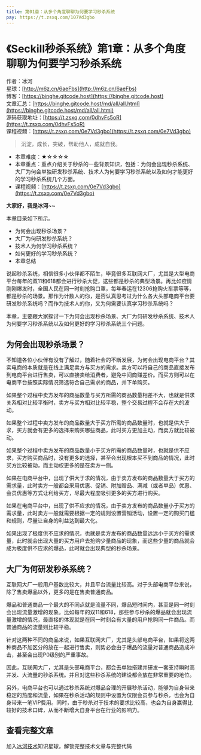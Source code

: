 ```yaml
---
title: 第01章：从多个角度聊聊为何要学习秒杀系统
pay: https://t.zsxq.com/107Vd3gbo
---
```


# 《Seckill秒杀系统》第1章：从多个角度聊聊为何要学习秒杀系统

作者：冰河
<br/>星球：[http://m6z.cn/6aeFbs](http://m6z.cn/6aeFbs)
<br/>博客：[https://binghe.gitcode.host](https://binghe.gitcode.host)
<br/>文章汇总：[https://binghe.gitcode.host/md/all/all.html](https://binghe.gitcode.host/md/all/all.html)
<br/>源码获取地址：[https://t.zsxq.com/0dhvFs5oR](https://t.zsxq.com/0dhvFs5oR)
<br/>课程视频：[https://t.zsxq.com/0e7Vd3gbo](https://t.zsxq.com/0e7Vd3gbo)

> 沉淀，成长，突破，帮助他人，成就自我。

* 本章难度：★☆☆☆☆
* 本章重点：重点介绍关于秒杀的一些背景知识，包括：为何会出现秒杀系统、大厂为何会单独研发秒杀系统、技术人为何要学习秒杀系统以及如何才能更好的学习秒杀系统几个方面。
* 课程视频：[https://t.zsxq.com/0e7Vd3gbo](https://t.zsxq.com/0e7Vd3gbo)

**大家好，我是冰河~~**

本章目录如下所示。

* 为何会出现秒杀场景？
* 大厂为何研发秒杀系统？
* 技术人为何学习秒杀系统？
* 如何更好的学习秒杀系统？
* 本章总结

说起秒杀系统，相信很多小伙伴都不陌生，毕竟很多互联网大厂，尤其是大型电商平台每年的双11和618都会进行秒杀大促，这些都是秒杀的典型场景。再比如疫情刚刚爆发时，全国人民在同一时刻抢购口罩，每年春运在12306抢购火车票等等，都是秒杀的场景。那作为计数人的你，是否认真思考过为什么各大头部电商平台要研发秒杀系统吗？而作为技术人的你，又为何需要认真学习秒杀系统吗？

本章，主要跟大家探讨一下为何会出现秒杀场景、大厂为何研发秒杀系统、技术人为何要学习秒杀系统以及如何更好的学习秒杀系统三个问题。

## 为何会出现秒杀场景？

不知道各位小伙伴有没有了解过，随着社会的不断发展，为何会出现电商平台？其实电商的本质就是在线上满足卖方与买方的需求。卖方可以将自己的商品直接发布到电商平台进行售卖，可以直接卖给消费者，避免中间商赚差价。而买方则可以在电商平台按照实际情况筛选符合自己需求的商品，并下单购买。

如果整个过程中卖方发布的商品数量与买方所需的商品数量相差不大，也就是供求关系相对比较平衡时，卖方与买方相对比较平稳，整个交易过程不会存在大的波动。

如果整个过程中卖方发布的商品数量大于买方所需的商品数量时，也就是供大于求，买方就会有更多的选择来购买哪些商品，此时买方更加主动，而卖方就比较被动。

如果整个过程中卖方发布的商品数量小于买方所需的商品数量时，也就是供不应求，买方购买商品时，没有更多的选择，甚至会出现根本买不到商品的情况，此时买方比较被动，而主动权更多的是在卖方一侧。

如果在电商平台中，出现了供大于求的情况，由于卖方发布的商品数量大于买方的需求量，此时卖方一般都会采用优惠、促销、附加赠品、满减（或者单品）优惠、会员优惠等方式让利给买方，尽最大程度吸引更多的买方进行购买。

如果在电商平台中，出现了供不应求的情况，由于卖方发布的商品数量小于买方的需求量，此时卖方一般就需要根据一定的规则设置营销活动，设置一定的购买门槛和规则，尽量让自身的利益达到最大化。

如果出现了极度供不应求的情况，也就是卖方发布的商品数量远远小于买方的需求量，此时就会出现大量的买方用户去抢购少量商品的现象，而这些少量的商品就会成为极度供不应求的爆品，此时就会出现典型的秒杀场景。

## 大厂为何研发秒杀系统？

互联网大厂一般用户基数比较大，并且平台流量比较高。对于头部电商平台来说，除了售卖爆品以外，更多的是在售卖普通商品。

爆品和普通商品一个最大的不同点就是流量不同，爆品短时间内，甚至是同一时刻会出现流量激增的现象。比如每年的双11和618，那些参与秒杀的爆品就会出现流量激增的情况，最直接的体现就是在同一时刻会有大量的用户抢购同一件商品。而普通商品的流量则比较平稳。

针对这两种不同的商品来说，如果互联网大厂，尤其是头部电商平台，如果将这两种商品不加区分的放在一起进行售卖，则势必会由于爆品的流量对普通商品造成冲击，甚至会出现P0级别的严重事故。

因此，互联网大厂，尤其是头部电商平台，都会去单独搭建并研发一套支持瞬时高并发、大流量的秒杀系统。并且对这些秒杀系统的建设都会放在非常重要的地位。

另外，电商平台也可以通过秒杀系统对爆品合理的开展秒杀活动，能够为自身带来稳定的热度和流量，如果在秒杀活动的规则中设置为仅限会员参与秒杀，也会为自身带来一笔VIP费用。同时，由于秒杀对于技术的要求比较高，也会为自身赢得比较好的技术口碑，从而不断增大自身平台在行业的影响力。

## 查看完整文章

加入[冰河技术](http://m6z.cn/6aeFbs)知识星球，解锁完整技术文章与完整代码